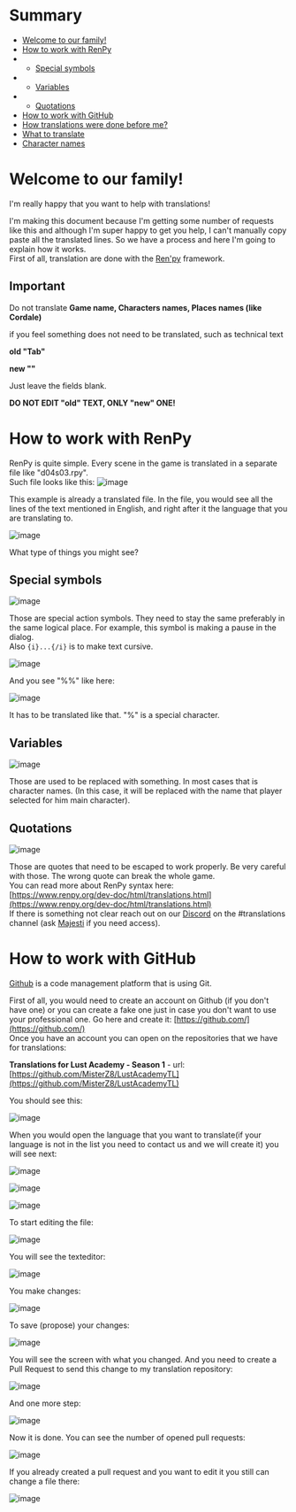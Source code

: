 # Summary

- [Welcome to our family!](#Welcome-to-our-family)
- [How to work with RenPy](#how-to-work-with-renpy)
- - [Special symbols](#special-symbols)
- - [Variables](#variables)
- - [Quotations](#quotations)
- [How to work with GitHub](#how-to-work-with-github)
- [How translations were done before me?](#how-translations-were-done-before-me)
- [What to translate](#what-to-translate)
- [Character names](#character-names)

# Welcome to our family!

I'm really happy that you want to help with translations!

I'm making this document because I'm getting some number of requests like this and although I'm super happy to get you help, I can't manually copy paste all the translated lines. So we have a process and here I'm going to explain how it works.  
First of all, translation are done with the [Ren'py](https://www.renpy.org/) framework.

Important
--------
Do not translate **Game name, Characters names, Places names (like Cordale)**

if you feel something does not need to be translated, such as technical text

**old "Tab"**

**new ""**

Just leave the fields blank.

**DO NOT EDIT "old" TEXT, ONLY "new" ONE!**

# How to work with RenPy

RenPy is quite simple. Every scene in the game is translated in a separate file like "d04s03.rpy".  
Such file looks like this:
![image](https://user-images.githubusercontent.com/79453594/151206128-e7c724dc-f4a1-44bf-b898-1d1991bf6bc0.png)

This example is already a translated file. In the file, you would see all the lines of the text mentioned in English, and right after it the language that you are translating to.

![image](https://user-images.githubusercontent.com/79453594/151206419-6e75269a-bb1a-481b-9153-790fa30cb807.png)

What type of things you might see?

Special symbols
----
![image](https://user-images.githubusercontent.com/79453594/151206700-71746758-5fc8-48d8-9281-af3087f8ae46.png)

Those are special action symbols. They need to stay the same preferably in the same logical place. For example, this symbol is making a pause in the dialog.  
Also `{i}...{/i}` is to make text cursive.

![image](https://user-images.githubusercontent.com/79453594/151210790-06b79fd2-e2c6-423c-8b18-0df8cdfc9f63.png)

And you see "%%" like here:

![image](https://user-images.githubusercontent.com/79453594/151210876-d21ef443-69bf-4ebf-a957-5ecea9a8ff61.png)

It has to be translated like that. "%" is a special character.

## Variables

![image](https://user-images.githubusercontent.com/79453594/151210978-ae9c96c7-5041-4644-a025-1644ac4794a9.png)

Those are used to be replaced with something. In most cases that is character names. (In this case, it will be replaced with the name that player selected for him main character).

## Quotations

![image](https://user-images.githubusercontent.com/79453594/151211042-a4ad8faf-36c4-403b-ba5c-16b3dd6d84e8.png)

Those are quotes that need to be escaped to work properly. Be very careful with those. The wrong quote can break the whole game.  
You can read more about RenPy syntax here:  
[https://www.renpy.org/dev-doc/html/translations.html](https://www.renpy.org/dev-doc/html/translations.html)  
If there is something not clear reach out on our [Discord](https://discord.gg/tjNvTcew) on the #translations channel (ask [Majesti](https://discordapp.com/users/Majesti#4005) if you need access). 

# How to work with GitHub

[Github](https://github.com/) is a code management platform that is using Git.

First of all, you would need to create an account on Github (if you don't have one) or you can create a fake one just in case you don't want to use your professional one. Go here and create it: [https://github.com/](https://github.com/)  
Once you have an account you can open on the repositories that we have for translations:

**Translations for Lust Academy - Season 1** - url: [https://github.com/MisterZ8/LustAcademyTL](https://github.com/MisterZ8/LustAcademyTL)

You should see this:

![image](https://user-images.githubusercontent.com/79453594/151213502-adc127ac-02a7-4c98-8929-86c2df9835f1.png)

When you would open the language that you want to translate(if your language is not in the list you need to contact us and we will create it) you will see next:

![image](https://user-images.githubusercontent.com/79453594/151214260-e2844897-ce09-4807-b80c-ae4a81494ef2.png)

![image](https://user-images.githubusercontent.com/79453594/151214320-fc8468b1-2a4e-4779-95b9-a12ea1c2b9f6.png)

![image](https://user-images.githubusercontent.com/79453594/151214825-17511157-4ac9-4725-a276-e601aa98a990.png)

To start editing the file:

![image](https://user-images.githubusercontent.com/79453594/151214941-ffd28507-433e-41ee-8fdb-08fd4772f6af.png)

You will see the texteditor:

![image](https://user-images.githubusercontent.com/79453594/151215094-1f87dce8-728c-455e-963e-68516a193207.png)

You make changes:

![image](https://user-images.githubusercontent.com/79453594/151215201-685efc9c-67e0-4dcd-aa0c-b6ead15662bf.png)

To save (propose) your changes:

![image](https://user-images.githubusercontent.com/79453594/151215261-16e4313b-5169-4ea1-abd1-8d636adde572.png)

You will see the screen with what you changed. And you need to create a Pull Request to send this change to my translation repository:

![image](https://user-images.githubusercontent.com/79453594/151219664-f1c5b898-624e-4f3e-859a-ecbfe33a7eeb.png)

And one more step:

![image](https://user-images.githubusercontent.com/79453594/151219861-4f112957-c354-4b89-a6c9-a85194a0033b.png)

Now it is done. You can see the number of opened pull requests:

![image](https://user-images.githubusercontent.com/79453594/151220457-fe26de9f-dbae-4cfa-a2cc-550eaa04f145.png)

If you already created a pull request and you want to edit it you still can change a file there:

![image](https://user-images.githubusercontent.com/79453594/151221347-1893e174-694a-4654-97ac-bb8b007ffe0d.png)




